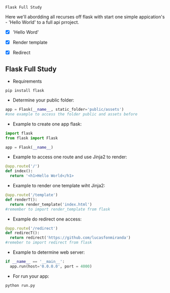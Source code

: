     Flask Full Study

Here we'll abordding all recurses off flask with start one simple appication's - 'Hello World' to a full api prroject.

- [x] 'Hello Word'
- [x] Render template
- [x] Redirect

    
    
## Flask Full Study
    
 - Requirements
 
 ```shell
 pip install flask
 ```
 
 - Determine your public folder:
 ```python
 app = Flask(__name__, static_folder='public/assets') 
 #one example to access the folder public and assets before
 ```
 
 - Example to create one app flask:
 
```python
import flask
from flask import Flask

app = Flask(__name__)

```

- Example to access one route and use Jinja2 to render:

```python
@app.route('/')
def index():
  return '<h1>Hello World</h1>
```

- Example to render one template wiht Jinja2:

```python
@app.route('/template')
def renderT():
  return render_template('index.html')
#remember to import render_template from flask
```
- Example do redirect one access:

```python
@app.route('/redirect')
def redirecT():
  return redirect('https://github.com/lucasfonmiranda')
#remeber to import redirect from flask

```

- Example to determine web server:

```python
if __name__ == '__main__':
  app.run(host='0.0.0.0', port = 4000)
```

- For run your app:
```shell
python run.py
```
